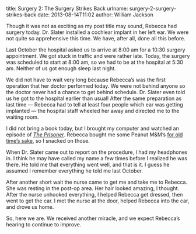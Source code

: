 title: Surgery 2: The Surgery Strikes Back
urlname: surgery-2-surgery-strikes-back
date: 2013-08-14T11:02
author: William Jackson

Though it was not as exciting as my post title may sound, Rebecca had surgery today. Dr. Slater installed a cochlear
implant in her left ear. We were not quite so apprehensive this time. We have, after all, done all this before.

Last October the hospital asked us to arrive at 8:00 am for a 10:30 surgery appointment. We got stuck in traffic and
were rather late. Today, the surgery was scheduled to start at 8:00 am, so we had to be at the hospital at 5:30 am.
Neither of us got enough sleep last night.

We did not have to wait very long because Rebecca&#x02bc;s was the first operation that her doctor performed today. We
were not behind anyone so the doctor never had a chance to get behind schedule. Dr. Slater even told us he got to the
hospital earlier than usual! After the same preparation as last time &mdash; Rebecca had to tell at least four people
which ear was getting implanted &mdash; the hospital staff wheeled her away and directed me to the waiting room.

I did not bring a book today, but I brought my computer and watched an episode of [_The Prisoner_][a]. Rebecca bought me
some Peanut M&amp;M&#x02bc;s [for old time&#x02bc;s sake][b], so I snacked on those.

[a]: https://en.wikipedia.org/wiki/The_Prisoner
[b]: {filename}/published/2012/10/2012-10-18-day-0-williams-perspective.md

When Dr. Slater came out to report on the procedure, I had my headphones in. I think he may have called my name a few
times before I realized he was there. He told me that everything went well, and that is it. I guess he assumed I
remember everything he told me last October.

After another short wait the nurse came to get me and take me to Rebecca. She was resting in the post-op area. Her hair
looked amazing, I thought. After the nurse unhooked everything, I helped Rebecca get dressed, then went to get the car.
I met the nurse at the door, helped Rebecca into the car, and drove us home.

So, here we are. We received another miracle, and we expect Rebecca&#x02bc;s hearing to continue to improve.
